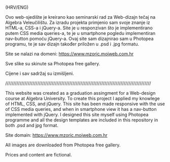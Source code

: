 (HRV/ENG)

Ovo web-sjedište je kreirano kao seminarski rad za Web-dizajn tečaj na Algebra Veleučilištu.
Za izradu projekta primjenio sam svoje znanje iz HTML-a, CSS-a i jQuery-a. Site je u responzivan što je implementirano putem CSS media queries-a,
te je u smartphone pogledu implementiran nav-button pomoću jQuery-a.
Ovaj site sam dizajnirao sam u Photopea programu, te je sav dizajn također priložen u .psd i .jpg formatu.

Site se nalazi na domeni: https://www.mzoric.mojweb.com.hr

Sve slike su skinute sa Photopea free gallery.

Cijene i sav sadržaj su izmišljeni.

///////////////////////////////////////////////////////////////////////////////////////////

This website was created as a graduation assingment for a Web-design course at Algebra University.
To create this project I applied my knowlege of HTML, CSS, and jQuery. This site has been made responsive with the use of CSS media queries,
and when in smartphone view it has a nav-button implemented with jQuery.
I designed this site myself using Photopea programme and all the design templates are included in this repository in both .psd and jpg format.

Site domain: https://www.mzoric.mojweb.com.hr

All images are downloaded from Photopea free gallery.

Prices and content are fictional.
